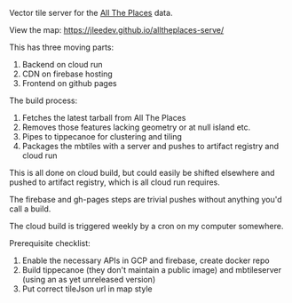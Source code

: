 Vector tile server for the [All The Places][1] data.

[1]: https://www.alltheplaces.xyz/

View the map: https://jleedev.github.io/alltheplaces-serve/

This has three moving parts:

1. Backend on cloud run
2. CDN on firebase hosting
3. Frontend on github pages

The build process:

1. Fetches the latest tarball from All The Places
2. Removes those features lacking geometry or at null island etc.
3. Pipes to tippecanoe for clustering and tiling
4. Packages the mbtiles with a server and pushes to artifact registry and cloud run

This is all done on cloud build, but could easily be shifted elsewhere and pushed to artifact registry, which is all cloud run requires.

The firebase and gh-pages steps are trivial pushes without anything you'd call a build.

The cloud build is triggered weekly by a cron on my computer somewhere.

Prerequisite checklist:

1. Enable the necessary APIs in GCP and firebase, create docker repo
2. Build tippecanoe (they don't maintain a public image) and mbtileserver (using an as yet unreleased version)
3. Put correct tileJson url in map style

